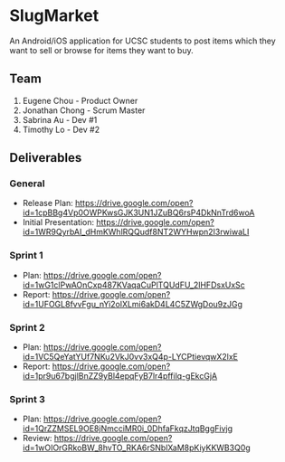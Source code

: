 # SlugMarket
An Android/iOS application for UCSC students to post items which they want to
sell or browse for items they want to buy.

## Team
1. Eugene Chou - Product Owner
2. Jonathan Chong - Scrum Master
3. Sabrina Au - Dev #1
4. Timothy Lo - Dev #2

## Deliverables

### General
+ Release Plan: https://drive.google.com/open?id=1cpBBg4Vp0OWPKwsGJK3UN1JZuBQ6rsP4DkNnTrd6woA
+ Initial Presentation: https://drive.google.com/open?id=1WR9QyrbAI_dHmKWhlRQQudf8NT2WYHwpn2I3rwiwaLI

### Sprint 1
+ Plan: https://drive.google.com/open?id=1wG1clPwAOnCxp487KVaqaCuPlTQUdFU_2lHFDsxUxSc
+ Report: https://drive.google.com/open?id=1UFOGL8fvvFgu_nYi2olXLmi6akD4L4C5ZWgDou9zJGg

### Sprint 2
+ Plan: https://drive.google.com/open?id=1VC5QeYatYUf7NKu2VkJ0vv3xQ4p-LYCPtievqwX2lxE
+ Report: https://drive.google.com/open?id=1pr9u67bgjlBnZZ9yBl4epqFyB7lr4pffilq-gEkcGjA 

### Sprint 3
+ Plan: https://drive.google.com/open?id=1QrZZMSEL9OE8jNmcciMR0i_0DhfaFkqzJtqBggFivjg
+ Review: https://drive.google.com/open?id=1wOIOrGRkoBW_8hvTO_RKA6rSNblXaM8pKiyKKWB3Q0g
